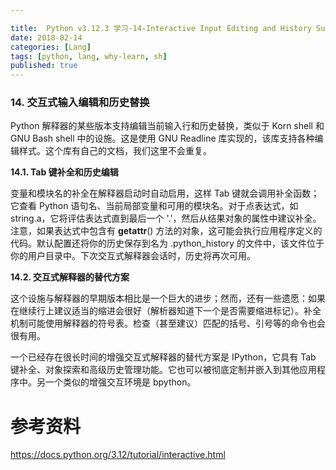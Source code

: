 ```yaml
---

title:  Python v3.12.3 学习-14-Interactive Input Editing and History Substitution
date: 2018-02-14 
categories: [Lang]
tags: [python, lang, why-learn, sh]
published: true
---
```


### 14. 交互式输入编辑和历史替换

Python 解释器的某些版本支持编辑当前输入行和历史替换，类似于 Korn shell 和 GNU Bash shell 中的设施。这是使用 GNU Readline 库实现的，该库支持各种编辑样式。这个库有自己的文档，我们这里不会重复。

**14.1. Tab 键补全和历史编辑**

变量和模块名的补全在解释器启动时自动启用，这样 Tab 键就会调用补全函数；它查看 Python 语句名、当前局部变量和可用的模块名。对于点表达式，如 string.a，它将评估表达式直到最后一个 '.'，然后从结果对象的属性中建议补全。注意，如果表达式中包含有 __getattr__() 方法的对象，这可能会执行应用程序定义的代码。默认配置还将你的历史保存到名为 .python_history 的文件中，该文件位于你的用户目录中。下次交互式解释器会话时，历史将再次可用。

**14.2. 交互式解释器的替代方案**

这个设施与解释器的早期版本相比是一个巨大的进步；然而，还有一些遗愿：如果在继续行上建议适当的缩进会很好（解析器知道下一个是否需要缩进标记）。补全机制可能使用解释器的符号表。检查（甚至建议）匹配的括号、引号等的命令也会很有用。

一个已经存在很长时间的增强交互式解释器的替代方案是 IPython，它具有 Tab 键补全、对象探索和高级历史管理功能。它也可以被彻底定制并嵌入到其他应用程序中。另一个类似的增强交互环境是 bpython。

# 参考资料

https://docs.python.org/3.12/tutorial/interactive.html



